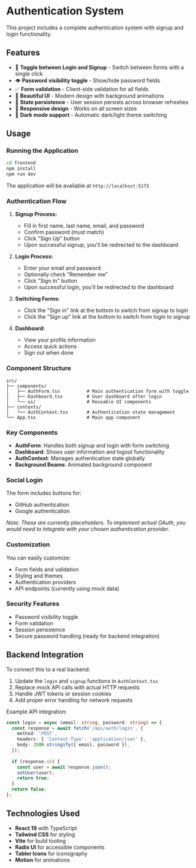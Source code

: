 # Authentication System

This project includes a complete authentication system with signup and login functionality.

## Features

- 🔐 **Toggle between Login and Signup** - Switch between forms with a single click
- 👁️ **Password visibility toggle** - Show/hide password fields
- ✅ **Form validation** - Client-side validation for all fields
- 🎨 **Beautiful UI** - Modern design with background animations
- 💾 **State persistence** - User session persists across browser refreshes
- 📱 **Responsive design** - Works on all screen sizes
- 🌙 **Dark mode support** - Automatic dark/light theme switching

## Usage

### Running the Application

```bash
cd frontend
npm install
npm run dev
```

The application will be available at `http://localhost:5173`

### Authentication Flow

1. **Signup Process:**
   - Fill in first name, last name, email, and password
   - Confirm password (must match)
   - Click "Sign Up" button
   - Upon successful signup, you'll be redirected to the dashboard

2. **Login Process:**
   - Enter your email and password
   - Optionally check "Remember me"
   - Click "Sign In" button
   - Upon successful login, you'll be redirected to the dashboard

3. **Switching Forms:**
   - Click the "Sign in" link at the bottom to switch from signup to login
   - Click the "Sign up" link at the bottom to switch from login to signup

4. **Dashboard:**
   - View your profile information
   - Access quick actions
   - Sign out when done

### Component Structure

```
src/
├── components/
│   ├── AuthForm.tsx          # Main authentication form with toggle
│   ├── Dashboard.tsx         # User dashboard after login
│   └── ui/                   # Reusable UI components
├── contexts/
│   └── AuthContext.tsx       # Authentication state management
└── App.tsx                   # Main app component
```

### Key Components

- **AuthForm**: Handles both signup and login with form switching
- **Dashboard**: Shows user information and logout functionality
- **AuthContext**: Manages authentication state globally
- **Background Beams**: Animated background component

### Social Login

The form includes buttons for:
- GitHub authentication
- Google authentication

*Note: These are currently placeholders. To implement actual OAuth, you would need to integrate with your chosen authentication provider.*

### Customization

You can easily customize:
- Form fields and validation
- Styling and themes
- Authentication providers
- API endpoints (currently using mock data)

### Security Features

- Password visibility toggle
- Form validation
- Session persistence
- Secure password handling (ready for backend integration)

## Backend Integration

To connect this to a real backend:

1. Update the `login` and `signup` functions in `AuthContext.tsx`
2. Replace mock API calls with actual HTTP requests
3. Handle JWT tokens or session cookies
4. Add proper error handling for network requests

Example API integration:

```typescript
const login = async (email: string, password: string) => {
  const response = await fetch('/api/auth/login', {
    method: 'POST',
    headers: { 'Content-Type': 'application/json' },
    body: JSON.stringify({ email, password }),
  });
  
  if (response.ok) {
    const user = await response.json();
    setUser(user);
    return true;
  }
  return false;
};
```

## Technologies Used

- **React 19** with TypeScript
- **Tailwind CSS** for styling
- **Vite** for build tooling
- **Radix UI** for accessible components
- **Tabler Icons** for iconography
- **Motion** for animations
